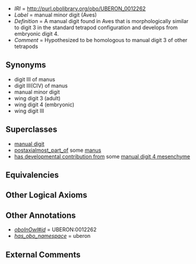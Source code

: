  * *IRI* = http://purl.obolibrary.org/obo/UBERON_0012262
 * *Label* = manual minor digit (Aves)
 * *Definition* = A manual digit found in Aves that is morphologically similar to digit 3 in the standard tetrapod configuration and develops from embryonic digit 4.
 * *Comment* = Hypothesized to be homologous to manual digit 3 of other tetrapods

## Synonyms

 * digit III of manus
 * digit III(CIV) of manus
 * manual minor digit
 * wing digit 3 (adult)
 * wing digit 4 (embryonic)
 * wing digit III

## Superclasses

 * [manual digit](../../UBERON/89/UBERON_0002389.md)
 * [postaxialmost_part_of](../../BSPO/15/BSPO_0001115.md) some [manus](../../UBERON/98/UBERON_0002398.md)
 * [has developmental contribution from](../../RO/54/RO_0002254.md) some [manual digit 4 mesenchyme](../../UBERON/94/UBERON_0005694.md)

## Equivalencies


## Other Logical Axioms


## Other Annotations

 * *[oboInOwl#id](../../id/oboInOwl#id.md)* = UBERON:0012262
 * *[has_obo_namespace](../../ce/oboInOwl#hasOBONamespace.md)* = uberon

## External Comments

